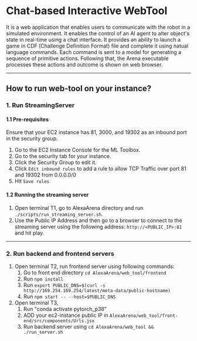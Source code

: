 # Chat-based Interactive WebTool
It is a web application that enables users to communicate with the robot in a simulated environment. It enables the
control of an AI agent to alter object's state in real-time using a chat interface. It provides an ability to launch
a game in CDF (Challenge Definition Format) file and complete it using natual language commands. Each command is sent to
a model for generating a sequence of primitive actions. Following that, the Arena executable processes these actions and
outcome is shown on web browser.

---

## How to run web-tool on your instance?

### 1. Run StreamingServer

#### 1.1 Pre-requisites

Ensure that your EC2 instance has 81, 3000, and 19302 as an inbound port in the security group.
1. Go to the EC2 Instance Console for the ML Toolbox.
2. Go to the security tab for your instance.
3. Click the Security Group to edit it.
4. Click `Edit inbound rules` to add a rule to allow TCP Traffic over port 81 and 19302 from 0.0.0.0/0
5. Hit `Save rules`

#### 1.2 Running the streaming server

1. Open terminal T1, go to AlexaArena directory and run ```./scripts/run_streaming_server.sh```.
2. Use the Public IP Address and then go to a browser to connect to the streaming server using the following 
address: `http://<PUBLIC_IP>:81` and hit play.

---

### 2. Run backend and frontend servers
1. Open terminal T2, run frontend server using following commands:
    1. Go to front end directory ```cd AlexaArena/web_tool/frontend```
    2. Run ```npm install```
    3. Run ```export PUBLIC_DNS=$(curl -s http://169.254.169.254/latest/meta-data/public-hostname)```
    4. Run ```npm start -- --host=$PUBLIC_DNS```
2. Open terminal T3,
    1. Run "conda activate pytorch_p38"
    2. ADD your ec2-instance public IP in ```AlexaArena/web_tool/front-end/src/components/Urls.jsx```
    3. Run backend server using ```cd AlexaArena/web_tool && ./run_server.sh```
